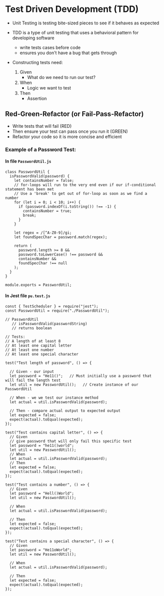# Test Driven Development (TDD)

- Unit Testing is testing bite-sized pieces to see if it behaves as expected
- TDD is a type of unit testing that uses a behavioral pattern for developing software

  - write tests cases before code
  - ensures you don't have a bug that gets through

- Constructing tests need:
  1. Given
     - What do we need to run our test?
  2. When
     - Logic we want to test
  3. Then
     - Assertion

## Red-Green-Refactor (or Fail-Pass-Refactor)

- Write tests that will fail (RED)
- Then ensure your test can pass once you run it (GREEN)
- Refactor your code so it is more concise and efficient

### Example of a Password Test:

#### In file `PasswordUtil.js`

```
class PasswordUtil {
  isPasswordValid(password) {
    let containsNumber = false;
    // for-loops will run to the very end even if our if-conditional statement has been met
    // Use a 'break' to get out of for-loop as soon as we find a number
    for (let i = 0; i < 10; i++) {
      if (password.indexOf(i.toString()) !== -1) {
        containsNumber = true;
        break;
      }
    }

    let regex = /[^A-Z0-9]/gi;
    let foundSpecChar = password.match(regex);

    return (
      password.length >= 8 &&
      password.toLowerCase() !== password &&
      containsNumber &&
      foundSpecChar !== null
    );
  }
}

module.exports = PasswordUtil;
```

#### In Jest file `pu.test.js`

```
const { TestScheduler } = require("jest");
const PasswordUtil = require("./PasswordUtil");

// PasswordUtil
   // isPasswordValid(passwordString)
   // returns boolean

// Tests:
// A length of at least 8
// At least one capital letter
// At least one number
// At least one special character

test("Test length of password", () => {

  // Given - our input
  let password = "He11()";   // Must initially use a password that will fail the length test
  let util = new PasswordUtil();   // Create instance of our PasswordUtil

  // When - we we test our instance method
  let actual = util.isPasswordValid(password);

  // Then - compare actual output to expected output
  let expected = false;
  expect(actual).toEqual(expected);
});

test("Test contains capital letter", () => {
  // Given
  // give password that will only fail this specific test
  let password = "he11()world";
  let util = new PasswordUtil();
  // When
  let actual = util.isPasswordValid(password);
  // Then
  let expected = false;
  expect(actual).toEqual(expected);
});

test("Test contains a number", () => {
  // Given
  let password = "Hell()World";
  let util = new PasswordUtil();

  // When
  let actual = util.isPasswordValid(password);

  // Then
  let expected = false;
  expect(actual).toEqual(expected);
});

test("Test contains a special character", () => {
  // Given
  let password = "He11oWorld";
  let util = new PasswordUtil();

  // When
  let actual = util.isPasswordValid(password);

  // Then
  let expected = false;
  expect(actual).toEqual(expected);
});
```
